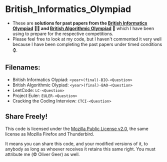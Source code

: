 # British_Informatics_Olympiad
* These are **solutions for past papers from the [British Informatics Olympiad](https://olympiad.org.uk) 🧑‍💻 and [British Algorithmic Olympiad](https://bao.org.uk) 🔎** which I have been using to prepare for the respective competitions.
* Please feel free to look at my code, but I haven't commented it very well because I have been completing the past papers under timed conditions ⌚.

## Filenames:
* British Informatics Olypiad: `<year>(final)-BIO-<Question>`
* British Algorithmic Olypiad: `<year>(final)-BAO-<Question>`
* LeetCode: `LC-<Question>`
* Project Euler: `EULER-<Question>`
* Cracking the Coding Interview: `CTCI-<Question>`

## Share Freely!

This code is licensed under the [Mozilla Public License v2.0](LICENSE), the same license as Mozilla Firefox and Thunderbird.

It means you can share this code, and your modified versions of it, to anybody as long as whoever receives it retains this same right. You must attribute me (© Oliver Geer) as well.
